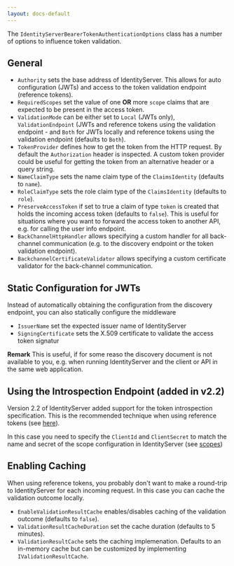 ```yaml
---
layout: docs-default
---
```


The `IdentityServerBearerTokenAuthenticationOptions` class has a number of options to influence token validation.

## General

* `Authority` sets the base address of IdentityServer. This allows for auto configuration (JWTs) and access to the
    token validation endpoint (reference tokens).
* `RequiredScopes` set the value of one **OR** more `scope` claims that are expected to be present in the access token. 
* `ValidationMode` can be either set to `Local` (JWTs only), `ValidationEndpoint` (JWTs and reference tokens using the validation
    endpoint - and `Both` for JWTs locally and reference tokens using the validation endpoint (defaults to `Both`).
* `TokenProvider` defines how to get the token from the HTTP request. By default the `Authorization` header is inspected.
    A custom token provider could be useful for getting the token from an alternative header or a query string.
* `NameClaimType` sets the name claim type of the `ClaimsIdentity` (defaults to `name`).
* `RoleClaimType` sets the role claim type of the `ClaimsIdentity` (defaults to `role`).
* `PreserveAccessToken` if set to true a claim of type `token` is created that holds the incoming access token (defaults to `false`).
   This is useful for situations where you want to forward the access token to another API, e.g. for calling the user info endpoint.
* `BackChannelHttpHandler` allows specifying a custom handler for all back-channel communication 
    (e.g. to the discovery endpoint or the token validation endpoint).
* `BackchannelCertificateValidator` allows specifying a custom certificate validator for the back-channel communication.

## Static Configuration for JWTs
Instead of automatically obtaining the configuration from the discovery endpoint, you can also statically configure the middleware

* `IssuerName` set the expected issuer name of IdentityServer
* `SigningCertificate` sets the X.509 certificate to validate the access token signatur

**Remark** This is useful, if for some reaso the discovery document is not available to you, e.g. when running
IdentityServer and the client or API in the same web application.

## Using the Introspection Endpoint (added in v2.2)
Version 2.2 of IdentityServer added support for the token introspection specification. This is the recommended
technique when using reference tokens (see [here](../endpoints/introspection.html)).

In this case you need to specify the `ClientId` and `ClientSecret` to match the name and secret of the scope configuration
in IdentityServer (see [scopes](../configuration/scopesAndClaims.html))

## Enabling Caching

When using reference tokens, you probably don't want to make a round-trip to IdentityServer for each incoming request.
In this case you can cache the validation outcome locally.

* `EnableValidationResultCache` enables/disables caching of the validation outcome (defaults to `false`).
* `ValidationResultCacheDuration` set the cache duration (defaults to 5 minutes).
* `ValidationResultCache` sets the caching implemenation. Defaults to an in-memory cache but can be customized by
    implementing `IValidationResultCache`.